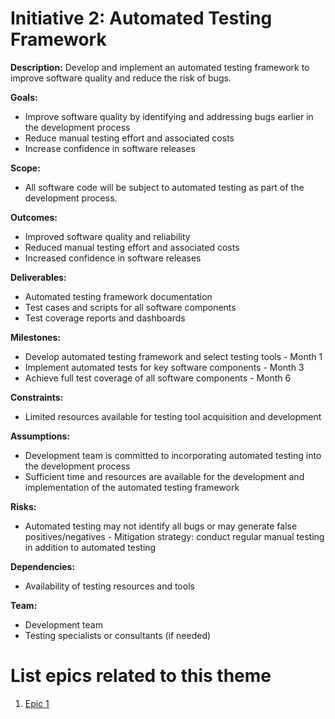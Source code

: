 # Initiative 2: Automated Testing Framework

**Description:** Develop and implement an automated testing framework to improve software quality and reduce the risk of bugs.

**Goals:**
- Improve software quality by identifying and addressing bugs earlier in the development process
- Reduce manual testing effort and associated costs
- Increase confidence in software releases

**Scope:**
- All software code will be subject to automated testing as part of the development process.

**Outcomes:**
- Improved software quality and reliability
- Reduced manual testing effort and associated costs
- Increased confidence in software releases

**Deliverables:**
- Automated testing framework documentation
- Test cases and scripts for all software components
- Test coverage reports and dashboards

**Milestones:**
- Develop automated testing framework and select testing tools - Month 1
- Implement automated tests for key software components - Month 3
- Achieve full test coverage of all software components - Month 6

**Constraints:**
- Limited resources available for testing tool acquisition and development

**Assumptions:**
- Development team is committed to incorporating automated testing into the development process
- Sufficient time and resources are available for the development and implementation of the automated testing framework

**Risks:**
- Automated testing may not identify all bugs or may generate false positives/negatives - Mitigation strategy: conduct regular manual testing in addition to automated testing

**Dependencies:**
- Availability of testing resources and tools

**Team:**
- Development team
- Testing specialists or consultants (if needed)

# List epics related to this theme
1. [Epic 1](documentation/templates/theme/initiatives/epics/epic_template.md)